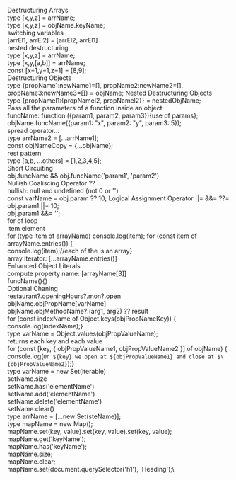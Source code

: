 Destructuring Arrays\
type [x,y,z] = arrName;\
type [x,y,z] = objName.keyName;\
switching variables\
[arrEl1, arrEl2] = [arrEl2, arrEl1]\
nested destructuring\
type [x,y,z] = arrName;\
type [x,y,[a,b]] = arrName;\
const [x=1,y=1,z=1] = [8,9];\
Destructuring Objects\
type {propName1:newName1=[], propName2:newName2=[], propName3:newName3=[]} = objName;
Nested Destructuring Objects\
type {propNamel1:{propNamel2, propNamel2}} = nestedObjName;\
Pass all the parameters of a function inside an object\
funcName: function ({param1, param2, param3}){use of params};\
objName.funcName({param1: "x", param2: "y", param3: 5});\
spread operator...\
type arrName2 = [...arrName1];\
const objNameCopy = {...objName};\
rest pattern\
type [a,b, ...others] = [1,2,3,4,5];\
Short Circuiting\
obj.funcName && obj.funcName('param1', 'param2')\
Nullish Coaliscing Operator ??\
nullish: null and undefined (not 0 or '')\
const varName = obj.param ?? 10;
Logical Assignment Operator ||= &&= ??=\
obj.param1 ||= 10;\
obj.param1 &&= '<ANONYMOUS>';\
for of loop\
item element\
for (type item of arrayName) console.log(item);
for (const item of arrayName.entries()) {\
console.log(item);//each of the is an array}\
array iterator: [...arrayName.entries()]\
Enhanced Object Literals\
compute property name: [arrayName[3]]\
funcName(){}\
Optional Chaning\
restaurant?.openingHours?.mon?.open\
objName.objPropName[varName]\
objName.objMethodName?.(arg1, arg2) ?? result\
for (const indexName of Object.keys(objPropNameKey)) {\
console.log(indexName);}\
type varName = Object.values(objPropValueName);\
returns each key and each value\
for (const [key, { objPropValueName1, objPropValueName2 }] of objName) {
console.log(`On ${key} we open at ${objPropValueName1} and close at $\{objPropValueName2}`);}\
type varName = new Set(iterable)\
setName.size\
setName.has('elementName')\
setName.add('elementName')\
setName.delete('elementName')\
setName.clear()\
type arrName = [...new Set(steName)];\
type mapName = new Map();\
mapName.set(key, value).set(key, value).set(key, value);\
mapName.get('keyName');\
mapName.has('keyName');\
mapName.size;\
mapName.clear;\
mapName.set(document.querySelector('h1'), 'Heading');\
